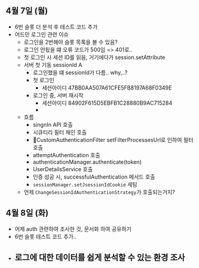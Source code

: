 
## 4월 7일 (월)

- 6번 슬롯 더 분석 후 테스트 코드 추가
- 어드민 로그인 관련 이슈
	- 로그인을 2번해야 슬롯 목록을 볼 수 있음?
	- 로그인 안됬을 떄 오류 코드가 500임 => 401로..
	- 첫 로그인 시 세션 ID를 읽음, 거기에다가 session.setAttribute
	- 서버 첫 기동 sessionId A
		- 로그인했을 떄 sessionId가 다름.. why,..?
		- 첫 로그인
			- 세션아이디 47BB0AA507A61CFE5FB8197A68F0349E
		- 로그인 중, 서버 재시작
			- 세션아이디 84902F615D5EBFB1C28880B9AC715284
			- 
	- 흐름
		- singnIn API 호출
		- 시큐티리 필터 체인 호출
		- CustomAuthenticationFilter setFilterProcessesUrl로 인하여 필터 호출
		- attemptAuthentication 호출
		- authenticationManager.authenticate(token)
		- UserDetailsService 호출
		- 인증 성공 시, successfulAuthentication 메서드 호출
		- `sessionManager.setJsessionIdCookie` 세팅
	- 언제 `ChangeSessionIdAuthenticationStrategy`가 호출되는거지?


## 4월 8일 (화)

- 어제 auth 관련하여 조사한 것, 문서화 하여 공유하기
- 6번 슬롯 테스트 코드 추가..
- 로그에 대한 데이터를 쉽게 분석할 수 있는 환경 조사
	- 